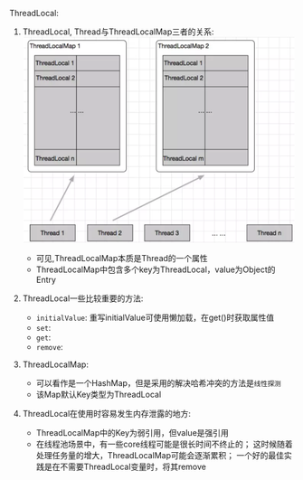 ThreadLocal:
1. ThreadLocal, Thread与ThreadLocalMap三者的关系:
    ![ThreadLocalPrincipal](../images/ThreadLocalPrincipal.png)
    - 可见,ThreadLocalMap本质是Thread的一个属性
    - ThreadLocalMap中包含多个key为ThreadLocal，value为Object的Entry
    
2. ThreadLocal一些比较重要的方法:
    - `initialValue`: 重写initialValue可使用懒加载，在get()时获取属性值
    - `set`: 
    - `get`:
    - `remove`:
    
3. ThreadLocalMap:
    - 可以看作是一个HashMap，但是采用的解决哈希冲突的方法是`线性探测`
    - 该Map默认Key类型为ThreadLocal
 
4. ThreadLocal在使用时容易发生内存泄露的地方:
    - ThreadLocalMap中的Key为弱引用，但value是强引用
    - 在线程池场景中，有一些core线程可能是很长时间不终止的；
    这时候随着处理任务量的增大，ThreadLocalMap可能会逐渐累积；
    一个好的最佳实践是在不需要ThreadLocal变量时，将其remove